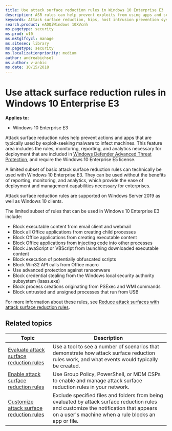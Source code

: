 ```yaml
---
title: Use attack surface reduction rules in Windows 10 Enterprise E3
description: ASR rules can help prevent exploits from using apps and scripts to infect machines with malware
keywords: Attack surface reduction, hips, host intrusion prevention system, protection rules, anti-exploit, antiexploit, exploit, infection prevention
search.product: eADQiWindows 10XVcnh
ms.pagetype: security
ms.prod: w10
ms.mktglfcycl: manage
ms.sitesec: library
ms.pagetype: security
ms.localizationpriority: medium
author: andreabichsel
ms.author: v-anbic
ms.date: 10/15/2018
---
```


# Use attack surface reduction rules in Windows 10 Enterprise E3

**Applies to:**

- Windows 10 Enterprise E3

Attack surface reduction rules help prevent actions and apps that are typically used by exploit-seeking malware to infect machines. This feature area includes the rules, monitoring, reporting, and analytics necessary for deployment that are included in [Windows Defender Advanced Threat Protection](../windows-defender-atp/windows-defender-advanced-threat-protection.md), and require the Windows 10 Enterprise E5 license. 

A limited subset of basic attack surface reduction rules can technically be used with Windows 10 Enterprise E3. They can be used without the benefits of reporting, monitoring, and analytics, which provide the ease of deployment and management capabilities necessary for enterprises. 

Attack surface reduction rules are supported on Windows Server 2019 as well as Windows 10 clients.

The limited subset of rules that can be used in Windows 10 Enterprise E3 include:

- Block executable content from email client and webmail
- Block all Office applications from creating child processes
- Block Office applications from creating executable content
- Block Office applications from injecting code into other processes
- Block JavaScript or VBScript from launching downloaded executable content
- Block execution of potentially obfuscated scripts
- Block Win32 API calls from Office macro
- Use advanced protection against ransomware
- Block credential stealing from the Windows local security authority subsystem (lsass.exe)
- Block process creations originating from PSExec and WMI commands
- Block untrusted and unsigned processes that run from USB

For more information about these rules, see [Reduce attack surfaces with attack surface reduction rules](https://docs.microsoft.com/en-us/windows/security/threat-protection/windows-defender-exploit-guard/attack-surface-reduction-exploit-guard).

 ## Related topics

Topic | Description 
---|---
[Evaluate attack surface reduction rules](evaluate-attack-surface-reduction.md) | Use a tool to see a number of scenarios that demonstrate how attack surface reduction rules work, and what events would typically be created.
[Enable attack surface reduction rules](enable-attack-surface-reduction.md) | Use Group Policy, PowerShell, or MDM CSPs to enable and manage attack surface reduction rules in your network.
[Customize attack surface reduction rules](customize-attack-surface-reduction.md) | Exclude specified files and folders from being evaluated by attack surface reduction rules and customize the notification that appears on a user's machine when a rule blocks an app or file. 